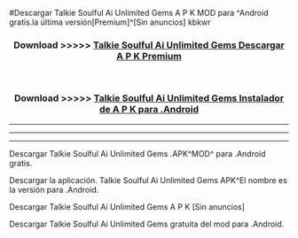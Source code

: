 #Descargar Talkie Soulful Ai Unlimited Gems  A P K MOD para ^Android gratis.la última versión[Premium]^[Sin anuncios] kbkwr



<div align="center">
<h3>Download >>>>> <a href="https://es-web.web.app/?es= Talkie Soulful Ai Unlimited Gems ">Talkie Soulful Ai Unlimited Gems  Descargar A P K Premium</a></h3><br>

<h3>Download >>>>> <a href="https://es-web.web.app/?es= Talkie Soulful Ai Unlimited Gems ">Talkie Soulful Ai Unlimited Gems  Instalador de A P K para .Android</a></h3>
</div>


----------------------------------------------------------

----------------------------------------------------------

----------------------------------------------------------

Descargar Talkie Soulful Ai Unlimited Gems  .APK^MOD^ para .Android gratis.

Descargar la aplicación. Talkie Soulful Ai Unlimited Gems  APK^El nombre es la versión para .Android.

Descargar Talkie Soulful Ai Unlimited Gems  A P K [Sin anuncios]

Descargar Talkie Soulful Ai Unlimited Gems  gratuita del mod para .Android.